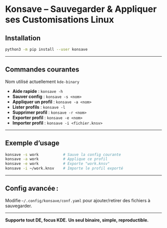 # Konsave – Sauvegarder & Appliquer ses Customisations Linux

## Installation

```sh
python3 -m pip install --user konsave
```

---

## Commandes courantes

Nom utilisé actuellement `kde-binary`

* **Aide rapide** :
  `konsave -h`
* **Sauver config** :
  `konsave -s <nom>`
* **Appliquer un profil** :
  `konsave -a <nom>`
* **Lister profils** :
  `konsave -l`
* **Supprimer profil** :
  `konsave -r <nom>`
* **Exporter profil** :
  `konsave -e <nom>`
* **Importer profil** :
  `konsave -i <fichier.knsv>`

---

## Exemple d’usage

```sh
konsave -s work           # Sauve la config courante
konsave -a work           # Applique ce profil
konsave -e work           # Exporte "work.knsv"
konsave -i ~/work.knsv    # Importe le profil exporté
```

---

## Config avancée :

Modifie `~/.config/konsave/conf.yaml` pour ajouter/retirer des fichiers à sauvegarder.

---

**Supporte tout DE, focus KDE.**
**Un seul binaire, simple, reproductible.**
